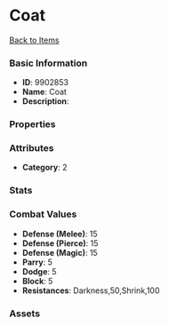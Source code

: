 # Coat



[Back to Items](../items.md)

### Basic Information

- **ID**: 9902853
- **Name**: Coat
- **Description**: 

### Properties


### Attributes

- **Category**: 2

### Stats


### Combat Values

- **Defense (Melee)**: 15
- **Defense (Pierce)**: 15
- **Defense (Magic)**: 15
- **Parry**: 5
- **Dodge**: 5
- **Block**: 5
- **Resistances**: Darkness,50,Shrink,100

### Assets


